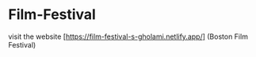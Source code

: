 # Film-Festival

visit the website [https://film-festival-s-gholami.netlify.app/] (Boston Film Festival)
